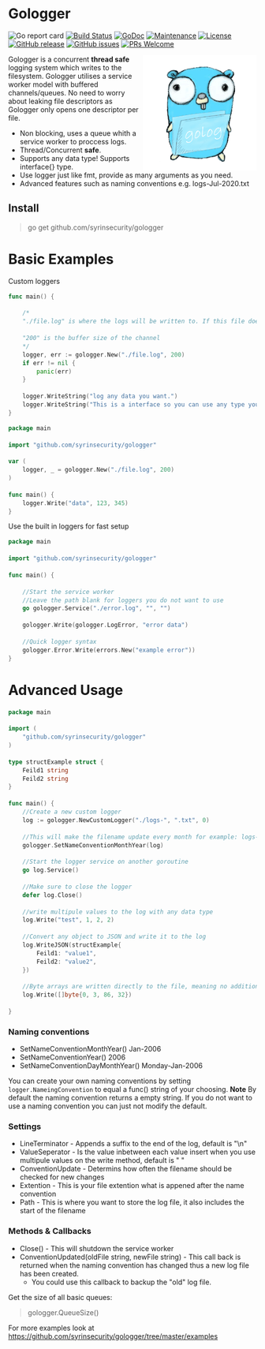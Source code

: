 # Gologger

![Go report card](https://goreportcard.com/badge/github.com/syrinsecurity/gologger)
[![Build Status](https://travis-ci.org/syrinsecurity/gologger.svg?branch=master)](https://travis-ci.org/syrinsecurity/gologger)
[![GoDoc](https://godoc.org/github.com/syrinsecurity/gologger?status.svg)](https://godoc.org/github.com/syrinsecurity/gologger)
[![Maintenance](https://img.shields.io/badge/Maintained%3F-yes-green.svg)](https://GitHub.com/syrinsecurity/gologger/graphs/commit-activity)
[![License](https://img.shields.io/github/license/syrinsecurity/gologger.svg)](https://github.com/syrinsecurity/gologger/blob/master/LICENSE)
[![GitHub release](https://img.shields.io/github/release/syrinsecurity/gologger.svg)](https://GitHub.com/syrinsecurity/gologger/releases/)
[![GitHub issues](https://img.shields.io/github/issues/syrinsecurity/gologger.svg)](https://GitHub.com/syrinsecurity/gologger/issues/)
[![PRs Welcome](https://img.shields.io/badge/PRs-welcome-brightgreen.svg?style=flat-square)](http://makeapullrequest.com)


<img align="right" src="./.github/images/logo.png">

Gologger is a concurrent **thread safe** logging system which writes to the filesystem. Gologger utilises a service worker model with buffered channels/queues.
No need to worry about leaking file descriptors as Gologger only opens one descriptor per file.

- Non blocking, uses a queue whith a service worker to proccess logs.
- Thread/Concurrent **safe**.
- Supports any data type! Supports interface{} type.
- Use logger just like fmt, provide as many arguments as you need.
- Advanced features such as naming conventions e.g. logs-Jul-2020.txt

## Install

> go get github.com/syrinsecurity/gologger

# Basic Examples

Custom loggers

```go
func main() {

	/*
	"./file.log" is where the logs will be written to. If this file does not exist it will be created.

	"200" is the buffer size of the channel
	*/
	logger, err := gologger.New("./file.log", 200)
	if err != nil {
		panic(err)
	}

	logger.WriteString("log any data you want.")
	logger.WriteString("This is a interface so you can use any type you like.", "UserID:", 9039832898, "Timestamp:", time.Now().Unix())
}
```

```go
package main

import "github.com/syrinsecurity/gologger"

var (
	logger, _ = gologger.New("./file.log", 200)
)

func main() {
	logger.Write("data", 123, 345)
}
```

Use the built in loggers for fast setup

```go
package main

import "github.com/syrinsecurity/gologger"

func main() {

	//Start the service worker
	//Leave the path blank for loggers you do not want to use
	go gologger.Service("./error.log", "", "")

	gologger.Write(gologger.LogError, "error data")

	//Quick logger syntax
	gologger.Error.Write(errors.New("example error"))
}
```

# Advanced Usage

```go
package main

import (
	"github.com/syrinsecurity/gologger"
)

type structExample struct {
	Feild1 string
	Feild2 string
}

func main() {
	//Create a new custom logger
	log := gologger.NewCustomLogger("./logs-", ".txt", 0)

	//This will make the filename update every month for example: logs-Jul-2020.txt
	gologger.SetNameConventionMonthYear(log)

	//Start the logger service on another goroutine
	go log.Service()

	//Make sure to close the logger
	defer log.Close()

	//write multipule values to the log with any data type
	log.Write("test", 1, 2, 2)

	//Convert any object to JSON and write it to the log
	log.WriteJSON(structExample{
		Feild1: "value1",
		Feild2: "value2",
	})

	//Byte arrays are written directly to the file, meaning no additional formating like fmt would
	log.Write([]byte{0, 3, 86, 32})

}
```

### Naming conventions

- SetNameConventionMonthYear()		Jan-2006
- SetNameConventionYear()		2006
- SetNameConventionDayMonthYear()	Monday-Jan-2006

You can create your own naming conventions by setting ``logger.NameingConvention`` to equal a func() string of your choosing.
**Note** By default the naming convention returns a empty string. If you do not want to use a naming convention you can just not modify the default.

### Settings

- LineTerminator - Appends a suffix to the end of the log, default is "\n"
- ValueSeperator - Is the value inbetween each value insert when you use multipule values on the write method, default is " "
- ConventionUpdate - Determins how often the filename should be checked for new changes
- Extention - This is your file extention what is appened after the name convention
- Path - This is where you want to store the log file, it also includes the start of the filename

### Methods & Callbacks

- Close() - This will shutdown the service worker
- ConventionUpdated(oldFile string, newFile string) - This call back is returned when the naming convention has changed thus a new log file has been created.
	- You could use this callback to backup the "old" log file.

Get the size of all basic queues:

> gologger.QueueSize()

For more examples look at https://github.com/syrinsecurity/gologger/tree/master/examples
